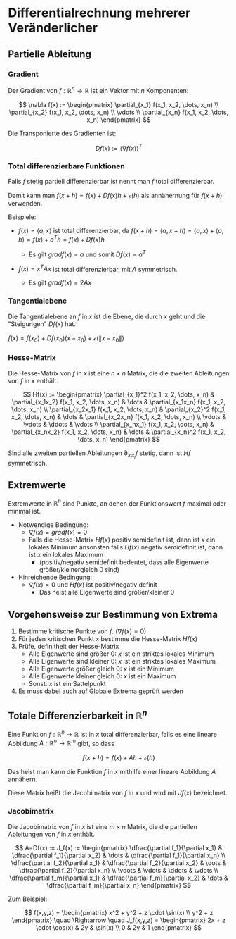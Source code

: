 # Differentialrechnung mehrerer Veränderlicher

## Partielle Ableitung

### Gradient

Der Gradient von $f:\mathbb{R}^n \rightarrow \mathbb{R}$ ist ein Vektor mit $n$ Komponenten:

$$
\nabla f(x) := \begin{pmatrix}
\partial_{x_1} f(x_1, x_2, \dots, x_n) \\
\partial_{x_2} f(x_1, x_2, \dots, x_n) \\
\vdots \\
\partial_{x_n} f(x_1, x_2, \dots, x_n)
\end{pmatrix}
$$

Die Transponierte des Gradienten ist:

$$
Df(x) := (\nabla f(x))^T
$$

### Total differenzierbare Funktionen

Falls $f$ stetig partiell differenzierbar ist nennt man $f$ total differenzierbar.

Damit kann man $f(x+h)=f(x)+Df(x)h + \mathcal{o}(h)$ als annähernung für $f(x+h)$ verwenden.

Beispiele:

- $f(x) = \langle a,x \rangle$ ist total differenzierbar, da $f(x+h) = \langle a,x+h \rangle = \langle a,x \rangle + \langle a,h \rangle = f(x) + a^Th = f(x) + Df(x)h$
  - Es gilt $grad f(x) = a$ und somit $Df(x) = a^T$

- $f(x)=x^TAx$ ist total differenzierbar, mit $A$ symmetrisch.
  - Es gilt $grad f(x) = 2Ax$

### Tangentialebene

Die Tangentialebene an $f$ in $x$ ist die Ebene, die durch $x$ geht und die "Steigungen" $Df(x)$ hat.

$f(x)=f(x_0)+Df(x_0)(x-x_0)+\mathcal{o}(\|x-x_0\|)$

### Hesse-Matrix

Die Hesse-Matrix von $f$ in $x$ ist eine $n \times n$ Matrix, die die zweiten Ableitungen von $f$ in $x$ enthält.

$$
Hf(x) := \begin{pmatrix}
\partial_{x_1}^2 f(x_1, x_2, \dots, x_n) & \partial_{x_1x_2} f(x_1, x_2, \dots, x_n) & \dots & \partial_{x_1x_n} f(x_1, x_2, \dots, x_n) \\
\partial_{x_2x_1} f(x_1, x_2, \dots, x_n) & \partial_{x_2}^2 f(x_1, x_2, \dots, x_n) & \dots & \partial_{x_2x_n} f(x_1, x_2, \dots, x_n) \\
\vdots & \vdots & \ddots & \vdots \\
\partial_{x_nx_1} f(x_1, x_2, \dots, x_n) & \partial_{x_nx_2} f(x_1, x_2, \dots, x_n) & \dots & \partial_{x_n}^2 f(x_1, x_2, \dots, x_n)
\end{pmatrix}
$$

Sind alle zweiten partiellen Ableitungen $\partial_{x_ix_j} f$ stetig, dann ist $Hf$ symmetrisch.

## Extremwerte

Extremwerte in $\mathbb{R}^n$ sind Punkte, an denen der Funktionswert $f$ maximal oder minimal ist.

- Notwendige Bedingung:
  - $\nabla f(x) = grad f(x) = 0$
  - Falls die Hesse-Matrix $Hf(x)$ positiv semidefinit ist, dann ist $x$ ein lokales Minimum
  ansonsten falls $Hf(x)$ negativ semidefinit ist, dann ist $x$ ein lokales Maximum
    - (positiv/negativ semidefinit bedeutet, dass alle Eigenwerte größer/kleinergleich 0 sind)
- Hinreichende Bedingung:
  - $\nabla f(x) = 0$ und $Hf(x)$ ist positiv/negativ definit
    - Das heist alle Eigenwerte sind größer/kleiner 0

## Vorgehensweise zur Bestimmung von Extrema

1. Bestimme kritische Punkte von $f$. ($\nabla f(x) = 0$)
2. Für jeden kritischen Punkt $x$ bestimme die Hesse-Matrix $Hf(x)$
3. Prüfe, definitheit der Hesse-Matrix
   - Alle Eigenwerte sind größer 0: $x$ ist ein striktes lokales Minimum
   - Alle Eigenwerte sind kleiner 0: $x$ ist ein striktes lokales Maximum
   - Alle Eigenwerte größer gleich 0: $x$ ist ein Minimum
   - Alle Eigenwerte kleiner gleich 0: $x$ ist ein Maximum
   - Sonst: $x$ ist ein Sattelpunkt
4. Es muss dabei auch auf Globale Extrema geprüft werden

## Totale Differenzierbarkeit in $\mathbb{R}^n$

Eine Funktion $f:\mathbb{R}^n \rightarrow \mathbb{R}$ ist in $x$ total differenzierbar, falls es eine lineare Abbildung $A:\mathbb{R}^n \rightarrow \mathbb{R}^m$ gibt, so dass

$$
f(x+h) = f(x) + Ah + \mathcal{o}(h)
$$

Das heist man kann die Funktion $f$ in $x$ mithilfe einer lineare Abbildung $A$ annähern.

Diese Matrix heißt die Jacobimatrix von $f$ in $x$ und wird mit $Jf(x)$ bezeichnet.

### Jacobimatrix

Die Jacobimatrix von $f$ in $x$ ist eine $m \times n$ Matrix, die die partiellen Ableitungen von $f$ in $x$ enthält.

$$
A=Df(x) := J_f(x) := \begin{pmatrix}
\dfrac{\partial f_1}{\partial x_1} & \dfrac{\partial f_1}{\partial x_2} & \dots & \dfrac{\partial f_1}{\partial x_n} \\
\dfrac{\partial f_2}{\partial x_1} & \dfrac{\partial f_2}{\partial x_2} & \dots & \dfrac{\partial f_2}{\partial x_n} \\
\vdots & \vdots & \ddots & \vdots \\
\dfrac{\partial f_m}{\partial x_1} & \dfrac{\partial f_m}{\partial x_2} & \dots & \dfrac{\partial f_m}{\partial x_n}
\end{pmatrix}
$$

Zum Beispiel:

$$  
f(x,y,z) = \begin{pmatrix}
x^2 + y^2 + z \cdot \sin(x) \\
y^2 + z
\end{pmatrix} \quad \Rightarrow \quad
J_f(x,y,z) = \begin{pmatrix}
2x + z \cdot \cos(x) & 2y & \sin(x) \\
0 & 2y & 1
\end{pmatrix}
$$
